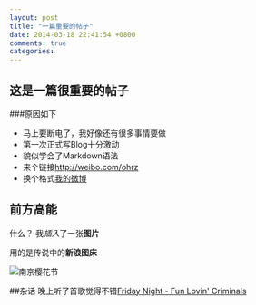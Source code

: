 ```yaml
---
layout: post
title: "一篇重要的帖子"
date: 2014-03-18 22:41:54 +0800
comments: true
categories: 
---
```


这是一篇很重要的帖子
---

###原因如下

- 马上要断电了，我好像还有很多事情要做
- 第一次正式写Blog十分激动
- 貌似学会了Markdown语法
- 来个链接<http://weibo.com/ohrz>
- 换个格式[我的微博](http://weibo.com/ohrz "点击进入我的新浪围脖")


前方高能
----
什么？ 我*插入*了一张**图片**

用的是传说中的**新浪图床**

![南京樱花节](http://ww4.sinaimg.cn/large/8b7d9324gw1eek9psn8b8j21f02ioe82.jpg)


##杂话
晚上听了首歌觉得不错[Friday Night - Fun Lovin' Criminals](http://music.baidu.com/song/7561969)